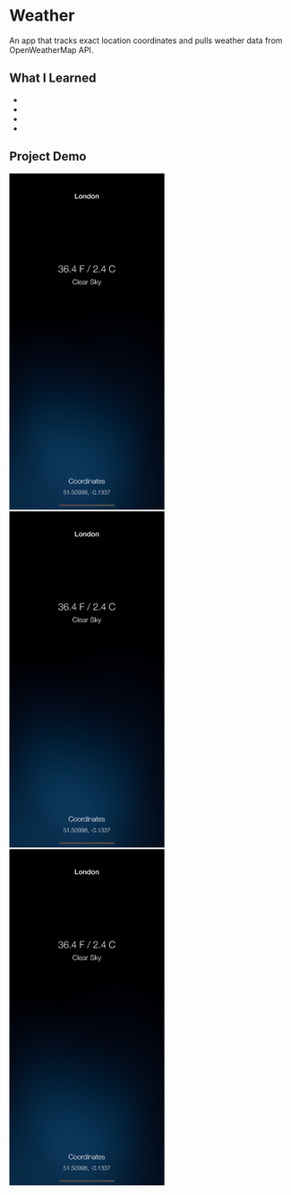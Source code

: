 # Weather
An app that tracks exact location coordinates and pulls weather data from OpenWeatherMap API.

## What I Learned
*
*
*
*

## Project Demo
<img src="https://github.com/NolanOfficial/Weather/blob/master/Screenshot%201.png" height="600" width="277">
<img src="https://github.com/NolanOfficial/Weather/blob/master/Screenshot%201.png" height="600" width="277">
<img src="https://github.com/NolanOfficial/Weather/blob/master/Screenshot%201.png" height="600" width="277">
